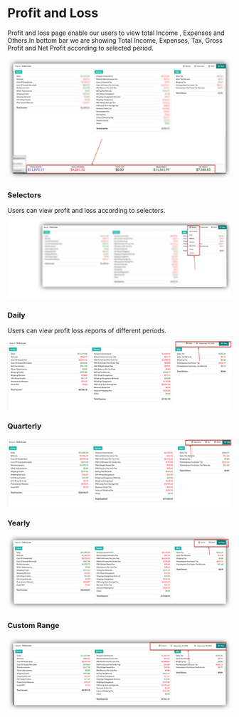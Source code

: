 # Profit and Loss

Profit and loss page enable our users to view total Income , Expenses and Others.In bottom bar we are showing Total Income, Expenses, Tax, Gross Profit and Net Profit according to selected period.

![](../.gitbook/assets/profit1.png)

### Selectors

Users can view profit and loss according to selectors.

![Selectors](../.gitbook/assets/profit2.png)

### Daily

Users can view profit loss reports of different periods.

![Daily](../.gitbook/assets/a2.png)

### Quarterly

![Quarterly](../.gitbook/assets/a4.png)

### Yearly

![Yearly](../.gitbook/assets/a5.png)

### Custom Range

![Custom Range](../.gitbook/assets/a7.png)

  


